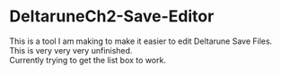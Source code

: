 # DeltaruneCh2-Save-Editor
This is a tool I am making to make it easier to edit Deltarune Save Files. <br>
This is very very very unfinished.<br>
Currently trying to get the list box to work.
